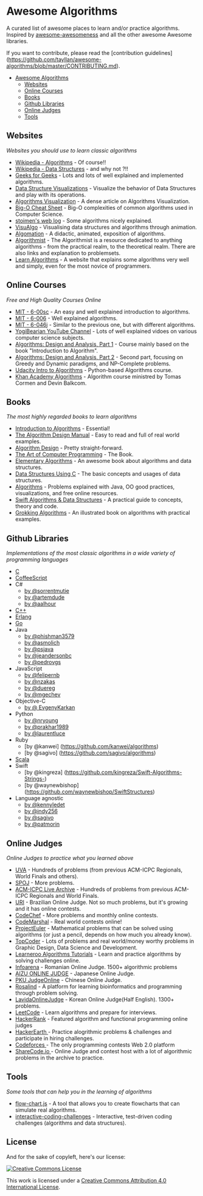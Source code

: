 # Awesome Algorithms

A curated list of awesome places to learn and/or practice algorithms.
Inspired by [awesome-awesomeness](https://github.com/bayandin/awesome-awesomeness) and all the other awesome Awesome libraries.

If you want to contribute, please read the [contribution guidelines] (https://github.com/tayllan/awesome-algorithms/blob/master/CONTRIBUTING.md).

- [Awesome Algorithms](#awesome-algorithms)
    - [Websites](#websites)
    - [Online Courses](#online-courses)
    - [Books](#books)
    - [Github Libraries](#github-libraries)
    - [Online Judges](#online-judges)
    - [Tools](#tools)

## Websites

*Websites you should use to learn classic algorithms*

* [Wikipedia - Algorithms](http://en.wikipedia.org/wiki/List_of_algorithms) - Of course!!
* [Wikipedia - Data Structures](http://en.wikipedia.org/wiki/List_of_data_structures) - and why not ?!!
* [Geeks for Geeks](http://www.geeksforgeeks.org/fundamentals-of-algorithms/) -
    Lots and lots of well explained and implemented algorithms.
* [Data Structure Visualizations](http://www.cs.usfca.edu/~galles/visualization/Algorithms.html) - Visualize the behavior of Data Structures and play with its operations.
* [Algorithms Visualization](http://bost.ocks.org/mike/algorithms/) - A dense article on Algorithms Visualization.
* [Big-O Cheat Sheet](http://bigocheatsheet.com/) - Big-O complexities of common algorithms used in Computer Science.
* [stoimen's web log](http://www.stoimen.com/blog/) - Some algorithms nicely explained.
* [VisuAlgo](http://www.comp.nus.edu.sg/~stevenha/visualization/index.html) - Visualising data structures and algorithms through animation.
* [Algomation](http://www.algomation.com/) - A didactic, animated, exposition of algorithms.
* [Algorithmist](http://www.algorithmist.com/index.php/Main_Page) - The Algorithmist is a resource dedicated to anything algorithms - from the practical realm, to the theoretical realm. There are also links and explanation to problemsets.
* [Learn Algorithms](http://www.learnalgorithms.in/) - A website that explains some algorithms very well and simply, even for the most novice of programmers. 

## Online Courses

*Free and High Quality Courses Online*

* [MIT - 6-00sc](http://ocw.mit.edu/courses/electrical-engineering-and-computer-science/6-00sc-introduction-to-computer-science-and-programming-spring-2011/index.htm) -
    An easy and well explained introduction to algorithms.
* [MIT - 6-006](http://ocw.mit.edu/courses/electrical-engineering-and-computer-science/6-006-introduction-to-algorithms-fall-2011/lecture-videos/) -
    Well explained algorithms.
* [MIT - 6-046j](http://ocw.mit.edu/courses/electrical-engineering-and-computer-science/6-046j-introduction-to-algorithms-sma-5503-fall-2005/video-lectures/) -
    Similar to the previous one, but with different algorithms.
* [YogiBearian YouTube Channel](http://www.youtube.com/channel/UCv3Kd0guxD5KWQtP---9D6g) - Lots of well explained vidoes on various computer science subjects.
* [Algorithms: Design and Analysis, Part 1](https://www.coursera.org/course/algo) - Course mainly based on the book "Introduction to Algorithm".
* [Algorithms: Design and Analysis, Part 2](https://www.coursera.org/course/algo2) - Second part, focusing on Greedy and Dynamic paradigms, and NP-Complete problems.
* [Udacity Intro to Algorithms](https://www.udacity.com/course/cs215) - Python-based Algorithms course.
* [Khan Academy Algorithms](https://www.khanacademy.org/computing/computer-science/algorithms) - Algorithm course ministred by Tomas Cormen and Devin Balkcom. 

## Books

*The most highly regarded books to learn algorithms*

* [Introduction to Algorithms](http://mitpress.mit.edu/books/introduction-algorithms) - Essential!
* [The Algorithm Design Manual](https://www8.cs.umu.se/kurser/TDBAfl/VT06/algorithms/BOOK/BOOK/BOOK.HTM) - Easy to read and full of real world examples.
* [Algorithm Design](http://www.aw-bc.com/info/kleinberg/) - Pretty straight-forward.
* [The Art of Computer Programming](http://www-cs-faculty.stanford.edu/~uno/taocp.html) - The Book.
* [Elementary Algorithms](https://github.com/liuxinyu95/AlgoXY) - An awesome book about algorithms and data structures.
* [Data Structures Using C](http://www.amazon.com/Data-Structures-Using-Aaron-Tenenbaum/dp/0131997467) - The basic concepts and usages of data structures.
* [Algorithms](http://algs4.cs.princeton.edu/home/) - Problems explained with Java, OO good practices, visualizations, and free online resources.
* [Swift Algorithms & Data Structures](http://shop.waynewbishop.com/) - A practical guide to concepts, theory and code.
* [Grokking Algorithms](http://www.manning.com/bhargava) - An illustrated book on algorithms with practical examples.

## Github Libraries

*Implementations of the most classic algorithms in a wide variety of programming languages*

* [C](https://github.com/fragglet/c-algorithms)
* [CoffeeScript](https://github.com/BrunoRB/algorithms.coffee)
* C#
    * [by @sorrentmutie](https://github.com/sorrentmutie/ClassicAlgorithms)
    * [by @artemdude](https://github.com/artemdude/classic-algorithms)
    * [by @aalhour](https://github.com/aalhour/C-Sharp-Algorithms)
* [C++](https://github.com/xtaci/algorithms)
* [Erlang](https://github.com/aggelgian/erlang-algorithms)
* [Go](https://github.com/arnauddri/algorithms)
* Java
    * [by @phishman3579](https://github.com/phishman3579/java-algorithms-implementation)
    * [by @asmolich](https://github.com/asmolich/algorithms)
    * [by @psjava](https://github.com/psjava/psjava)
    * [by @jeandersonbc](https://github.com/jeandersonbc/algorithms-and-ds)
    * [by @pedrovgs](https://github.com/pedrovgs/Algorithms)
* JavaScript
    * [by @felipernb](https://github.com/felipernb/algorithms.js)
    * [by @nzakas](https://github.com/nzakas/computer-science-in-javascript)
    * [by @duereg](https://github.com/duereg/js-algorithms)
    * [by @mgechev](https://github.com/mgechev/javascript-algorithms)
* Objective-C
    * [by @ EvgenyKarkan](https://github.com/EvgenyKarkan/EKAlgorithms)
* Python
    * [by @nryoung](https://github.com/nryoung/algorithms)
    * [by @prakhar1989](https://github.com/prakhar1989/Algorithms)
    * [by @laurentluce](https://github.com/laurentluce/python-algorithms)
* Ruby
    * [by @kanwei] (https://github.com/kanwei/algorithms)
    * [by @sagivo] (https://github.com/sagivo/algorithms)
* [Scala](https://github.com/vkostyukov/scalacaster)
* Swift
    * [by @kingreza] (https://github.com/kingreza/Swift-Algorithms-Strings-) 
    * [by @waynewbishop] (https://github.com/waynewbishop/SwiftStructures)
* Language agnostic
    * [by @kennyledet](https://github.com/kennyledet/Algorithm-Implementations)
    * [by @indy256](https://github.com/indy256/codelibrary)
    * [by @sagivo](https://github.com/sagivo/algorithms)
    * [by @patmorin](https://github.com/patmorin/ods)

## Online Judges

*Online Judges to practice what you learned above*

* [UVA](http://uva.onlinejudge.org/) -
    Hundreds of problems (from previous ACM-ICPC Regionals, World Finals and others).
* [SPOJ](http://www.spoj.com/) - More problems.
* [ACM-ICPC Live Archive](http://livearchive.onlinejudge.org/) -
    Hundreds of problems from previous ACM-ICPC Regionals and World Finals.
* [URI](https://www.urionlinejudge.com.br/judge/login) -
    Brazilian Online Judge. Not so much problems, but it's growing and it has online contests.
* [CodeChef](http://www.codechef.com/) -
    More problems and monthly online contests.
* [CodeMarshal](https://algo.codemarshal.com/) -
    Real world contests online!
* [ProjectEuler](http://projecteuler.net/) -
    Mathematical problems that can be solved using algorithms (or just a pencil, depends on how much you already know).
* [TopCoder](http://www.topcoder.com/) - Lots of problems and real world/money worthy problems in Graphic Design, Data Science and Development.
* [Learneroo Algorithms Tutorials](http://www.learneroo.com/subjects/8) - Learn and practice algorithms by solving challenges online.
* [Infoarena](http://www.infoarena.ro/) - Romanian Online Judge. 1500+ algorithmic problems
* [AIZU ONLINE JUDGE](http://judge.u-aizu.ac.jp/onlinejudge/) - Japanese Online Judge.
* [PKU JudgeOnline](http://poj.org/) - Chinese Online Judge.
* [Rosalind](http://rosalind.info/problems/locations/) - A platform for learning bioinformatics and programming through problem solving.
* [LavidaOnlineJudge](http://judge.lavida.us) - Korean Online Judge(Half English). 1300+ problems.
* [LeetCode](http://leetcode.com/) - Learn algorithms and prepare for interviews.
* [HackerRank](https://www.hackerrank.com/) - Featured algorithm and functional programming online judges
* [HackerEarth ](https://www.hackerearth.com/) - Practice alogrithmic problems & challenges and participate in hiring challenges.
* [Codeforces ](http://codeforces.com/) - The only programming contests Web 2.0 platform
* [ShareCode.io ](https://sharecode.io/) - Online Judge and contest host with a lot of algorithmic problems in the archive to practice.

## Tools

*Some tools that can help you in the learning of algorithms*

* [flow-chart.js](http://brunorb.github.io/flow-chart.js/dist/index.html) -
    A tool that allows you to create flowcharts that can simulate real algorithms.
* [interactive-coding-challenges](https://github.com/donnemartin/interactive-coding-challenges) - Interactive, test-driven coding challenges (algorithms and data structures).

## License

And for the sake of copyleft, here's our license:

[![Creative Commons License](http://i.creativecommons.org/l/by/4.0/88x31.png)](http://creativecommons.org/licenses/by/4.0/)

This work is licensed under a [Creative Commons Attribution 4.0 International License](http://creativecommons.org/licenses/by/4.0/).
